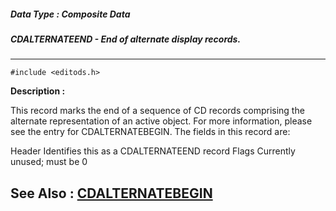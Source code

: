 ##### Data Type : Composite Data
##### CDALTERNATEEND - End of alternate display records.
---
```
#include <editods.h>
```
**Description :**

This record marks the end of a sequence of CD records comprising the alternate 
representation of an active object.  For more information, please see the entry 
for CDALTERNATEBEGIN.  The fields in this record are:

Header Identifies this as a CDALTERNATEEND record
Flags Currently unused;  must be 0


**See Also :**
[CDALTERNATEBEGIN](/domino-c-api-docs/reference/Data/CDALTERNATEBEGIN)
---
